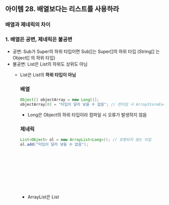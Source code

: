 ## 아이템 28. 배열보다는 리스트를 사용하라

### 배열과 제네릭의 차이

### 1. 배열은 공변, 제네릭은 불공변

- 공변: Sub가 Super의 하위 타입이면 Sub[]는 Super[]의 하위 타입 (String[] 는 Object[] 의 하위 타입)
- 불공변: List<Type1>은 List<Type2>의 하위도 상위도 아님
  - List<String>은 List<Object>의 **하위 타입이 아님**

### 배열

```java
Object[] objectArray = new Long[1];
objectArray[0] = "타입이 달라 넣을 수 없음"; // 런타임 시 ArrayStoreException 발생
```

- Long은 Object의 하위 타입이라 컴파일 시 오류가 발생하지 않음

### 제네릭

```java
List<Object> ol = new ArrayList<Long>(); // 호환되지 않는 타입
ol.add("타입이 달라 넣을 수 없음");
```

- ArrayList<Long>은 List<Object>의 하위가 아니므로 컴파일 시 오류

### 2. 배열의 실체화

- 배열은 **런타임에도** 자신이 담기로 한 원소의 **타입을 인지하고 확인**
    - 그래서 위의 코드에서 Long 배열에 String을 넣으려하면 Exception 발생함
- 제네릭은 **소거**(erasure) 때문에 **원소 타입을 컴파일타임에만 검사**함, 런타임에는 알 수 조차 없음

> 실체화라는 것은 런타임 시에도 타입을 인지할 수 있다는 것이라고 생각하면 될 듯하다
>

### 3. 추가적인 배열의 문제점

- 배열은 제네릭 타입, 매개변수화 타입, 타입 매개변수로 사용할 수 없음
    - 제네릭 타입: new List<E>[]
    - 매개변수화 타입: new List<String>[]
    - 타입 매개변수: new E[]
        - 대신에 Object[] 로 생성하고 형변환하여 사용해야됨(by Gpt)
- 허용하지 않는 이유는 모두 다 타입 안전하지 않기 때문임
    - 형변환 코드에서 런타임 시 Exception 발생 가능

```java
List<String>[] stringLists = new List<String>[1]; // (1)
List<Integer> intList = List.of(42); // (2)
Object[] objects = stringLists; // (3)
objects[0] = intList; // (4)
String s = stringLists[0].get(0); // (5)
```

- (1)이 허용된다면(제네릭 배열 생성이 가능하다면),
- (3)에서 List<String>은 Object의 하위에 있기 때문에 가능함
- (4)에서 타입 소거 때문에 (2)에서 만든 intList를 objects[0]에 넣을 수 있음
    - 런타임 시 intList는 단순 List로 인식되고, List<Integer>[]는 List[]로 인식되기 때문
- List<String>만 담겠다고 선언한 stringLists가 List<Integer>를 담는 사고가 발생
- 이를 해결하려면 (1)에서 컴파일 오류를 내야됨!

### 추가적인 불편함

- 제네릭에서 자신의 원소 타입을 담은 배열을 반환하는게 보통은 불가능함

    ```java
    public <T> T[] createArray(int size) {
        return new T[size]; // 컴파일 오류 발생
    }
    ```

- 제네릭 타입과 가변 인수 메서드를 함께 쓰면 경고 메시지 받음
    - 가변인수 메서드: 매개변수 개수가 동적임
    - 가변 인수 메서드 호출할 때마다 가변인수 매개변수를 담을 배열이 하나 만들어짐 → 실체화 불가 타입이면 경고(제네릭 사용) → @SafeVarargs로 해결

## 그러니까 배열 대신 리스트 써라

- 코드가 좀 복잡해지고, 성능이 살짝 나빠질 순 있음

### 배열을 사용한 경우

```java
public class Chooser {
    private final Object[] choiceArray;

    public Chooser(Collection choices) {
        choiceArray = choices.toArray();
    }

    public Object choose() {
        Random rnd = ThreadLocalRandom.current();
        return choiceArray[rnd.nextInt(choiceArray.length)];
    }
}
```

- choose 메서드를 호출할 때마다 반환된 Object를 형변환해야 함
- 런타임 시 형변환 오류 위험

(참고) toArray 메서드

```java
public static void main(String[] args) {
    Collection<String> collection = new ArrayList<>();
    collection.add("Hello");
    collection.add("World");

    // toArray() 메서드 사용
    Object[] array1 = collection.toArray();
    System.out.println(array1[0]); // 출력: Hello

    // toArray(T[] a) 메서드 사용
    String[] array2 = collection.toArray(new String[0]);
    System.out.println(array2[1]); // 출력: World
}
```

- new String[0]을 넘겨주는 이유는 크기가 자동으로 조정되기 때문임

### 제네릭으로 만들기 - 1

```java
public class Chooser<T> {
    private final T[] choiceArray;

    public Chooser(Collection<T> choices) {
        choiceArray = choices.toArray();
    }

    public Object choose() {
        Random rnd = ThreadLocalRandom.current();
        return choiceArray[rnd.nextInt(choiceArray.length)];
    }
}
```

- 위의 코드는 컴파일시 오류발생함
    - 위의 toArray()를 보면 Object[]를 반환함
    - 그러므로 choices.toArray(); 에서 Object 배열을 반환하기 때문에 T 배열로 형변환 해야됨 → (T[]) choices.toArray()
- 하지만 T[]로 형변환 해도 경고가 뜸
    - T가 무슨 타입인지 알 수 없기 때문에 런타임 시 안전을 보장할 수 없다.
    - 동작은 하지만 안전하지 않다.
    - 주석을 남기고 애너테이션을 달아 경고를 숨겨도 되지만 원인 제거가 더 중요!

### 제네릭과 리스트를 사용하기

```java
public class Chooser<T> {
    private final List<T> choiceList;

    public Chooser(Collection<T> choices) {
        choiceList = new ArrayList<>(choices);
    }

    public T choose() {
        Random rnd = ThreadLocalRandom.current();
        return choiceList.get(rnd.nextInt(choiceList.size()));
    }
}
```

- 코드가 좀 늘고, 조금 느리지만 런타임 시 오류 발생할 일이 없음!

### 핵심 정리

- 배열은 공변, 제네릭은 불공변
- 배열은 런타임에 타입 안전하지만, 컴파일 타입에 그렇지 못함
- 제네릭은 컴파일 타임에 타입 안전함
- 둘을 섞어 쓰다가 컴파일 오류나 경고 생기면 배열을 리스트로 대체하자